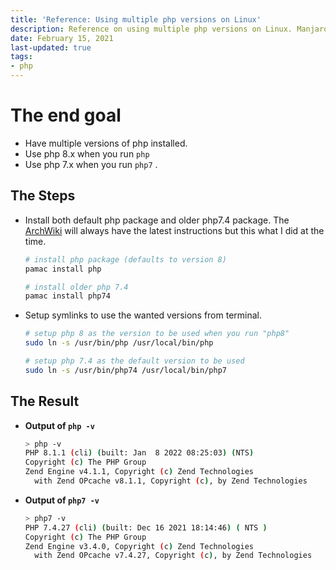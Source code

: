 ```yaml
---
title: 'Reference: Using multiple php versions on Linux'
description: Reference on using multiple php versions on Linux. Manjaro / Arch Linux (php 7 and php 8).
date: February 15, 2021
last-updated: true
tags:
- php
---
```


# The end goal
- Have multiple versions of php installed.
- Use php 8.x when you run `php`
- Use php 7.x when you run `php7` .


## The Steps
- Install both default php package and older php7.4 package. The [ArchWiki](https://wiki.archlinux.org/index.php/PHP) will always have the latest instructions but this what I did at the time.
    ```sh
    # install php package (defaults to version 8)
    pamac install php

    # install older php 7.4
    pamac install php74
    ```
- Setup symlinks to use the wanted versions from terminal.
    ```sh
    # setup php 8 as the version to be used when you run "php8"
    sudo ln -s /usr/bin/php /usr/local/bin/php

    # setup php 7.4 as the default version to be used
    sudo ln -s /usr/bin/php74 /usr/local/bin/php7
    ```

## The Result
- **Output of `php -v`**
    ```sh
    > php -v
    PHP 8.1.1 (cli) (built: Jan  8 2022 08:25:03) (NTS)
    Copyright (c) The PHP Group
    Zend Engine v4.1.1, Copyright (c) Zend Technologies
      with Zend OPcache v8.1.1, Copyright (c), by Zend Technologies
    ```

- **Output of `php7 -v`**
    ```sh
    > php7 -v
    PHP 7.4.27 (cli) (built: Dec 16 2021 18:14:46) ( NTS )
    Copyright (c) The PHP Group
    Zend Engine v3.4.0, Copyright (c) Zend Technologies
      with Zend OPcache v7.4.27, Copyright (c), by Zend Technologies
    ```

